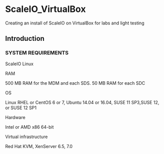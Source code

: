 # ScaleIO_VirtualBox
Creating an install of ScaleIO on VirtualBox for labs and light testing

## Introduction

### SYSTEM REQUIREMENTS
 
ScaleIO Linux

RAM

500 MB RAM for the MDM and each SDS. 50 MB RAM for each SDC

OS

Linux RHEL or CentOS 6 or 7, Ubuntu 14.04 or 16.04, SUSE 11 SP3,SUSE 12, or SUSE 12 SP1

Hardware

Intel or AMD x86 64-bit

Virtual infrastructure

Red Hat KVM, XenServer 6.5, 7.0

